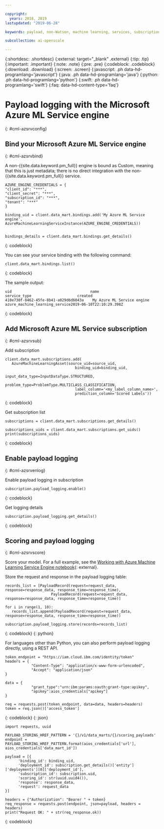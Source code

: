 ```yaml
---

copyright:
  years: 2018, 2019
lastupdated: "2019-06-28"

keywords: payload, non-Watson, machine learning, services, subscription

subcollection: ai-openscale

---
```


{:shortdesc: .shortdesc}
{:external: target="_blank" .external}
{:tip: .tip}
{:important: .important}
{:note: .note}
{:pre: .pre}
{:codeblock: .codeblock}
{:download: .download}
{:screen: .screen}
{:javascript: .ph data-hd-programlang='javascript'}
{:java: .ph data-hd-programlang='java'}
{:python: .ph data-hd-programlang='python'}
{:swift: .ph data-hd-programlang='swift'}
{:faq: data-hd-content-type='faq'}

# Payload logging with the Microsoft Azure ML Service engine
{: #cml-azsrvconfig}

## Bind your Microsoft Azure ML Service engine
{: #cml-azsrvbind}

A non-{{site.data.keyword.pm_full}} engine is bound as Custom, meaning that this is just metadata; there is no direct integration with the non-{{site.data.keyword.pm_full}} service.
   
```
AZURE_ENGINE_CREDENTIALS = {
"client_id": "***",
"client_secret": "***",
"subscription_id": "***",
"tenant": "***"
}

binding_uid = client.data_mart.bindings.add('My Azure ML Service engine', AzureMachineLearningServiceInstance(AZURE_ENGINE_CREDENTIALS))


bindings_details = client.data_mart.bindings.get_details()
```
{: codeblock}

You can see your service binding with the following command:

```
client.data_mart.bindings.list()
```
{: codeblock}

The sample output:

```
uid	                                   name	                      service_type	                   created
410e730f-8462-45fe-8b41-a029d6d6043a	My Azure ML Service engine azure_machine_learning_service2019-06-10T22:10:29.398Z
```
{: codeblock}
    
    
## Add Microsoft Azure ML Service subscription
{: #cml-azsrvsub}

Add subscription

```
client.data_mart.subscriptions.add(
   AzureMachineLearningAsset(source_uid=source_uid,
                                binding_uid=binding_uid,
                                input_data_type=InputDataType.STRUCTURED,
                                problem_type=ProblemType.MULTICLASS_CLASSIFICATION,
                                label_column='<my_label_column_name>',
                                prediction_column='Scored Labels'))
```
{: codeblock}

Get subscription list

```
subscriptions = client.data_mart.subscriptions.get_details()

subscriptions_uids = client.data_mart.subscriptions.get_uids()
print(subscriptions_uids)
```
{: codeblock}

## Enable payload logging
{: #cml-azsrvenlog}

Enable payload logging in subscription

```
subscription.payload_logging.enable()
```
{: codeblock}

Get logging details

```
subscription.payload_logging.get_details()
```
{: codeblock}

## Scoring and payload logging
{: #cml-azsrvscore}

Score your model. For a full example, see the [Working with Azure Machine Learning Service Engine notebook](https://github.com/pmservice/ai-openscale-tutorials/blob/master/notebooks/AI%20OpenScale%20and%20Azure%20ML%20Studio%20Engine.ipynb){: external}.

Store the request and response in the payload logging table:

```
records_list = [PayloadRecord(request=request_data, response=response_data, response_time=response_time),
                     PayloadRecord(request=request_data, response=response_data, response_time=response_time)]

for i in range(1, 10):
   records_list.append(PayloadRecord(request=request_data, response=response_data, response_time=response_time))

subscription.payload_logging.store(records=records_list)
```
{: codeblock}
{: python}
   
For languages other than Python, you can also perform payload logging directly, using a REST API.
   
```
token_endpoint = "https://iam.cloud.ibm.com/identity/token"
headers = {
            "Content-Type": "application/x-www-form-urlencoded",
            "Accept": "application/json"
}

data = {
            "grant_type":"urn:ibm:params:oauth:grant-type:apikey",
            "apikey":aios_credentials["apikey"]
}
   
req = requests.post(token_endpoint, data=data, headers=headers)
token = req.json()['access_token']
```
{: codeblock}
{: json}


```
import requests, uuid
   
PAYLOAD_STORING_HREF_PATTERN = '{}/v1/data_marts/{}/scoring_payloads'
endpoint = PAYLOAD_STORING_HREF_PATTERN.format(aios_credentials['url'], aios_credentials['data_mart_id'])
   
payload = [{
      'binding_id': binding_uid,
      'deployment_id': subscription.get_details()['entity']['deployments'][0]['deployment_id'],
      'subscription_id': subscription.uid,
      'scoring_id': str(uuid.uuid4()),
      'response': response_data,
      'request': request_data
}]

headers = {"Authorization": "Bearer " + token}
req_response = requests.post(endpoint, json=payload, headers = headers)
print("Request OK: " + str(req_response.ok))
```
{: codeblock}

